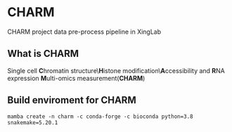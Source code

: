 # CHARM
CHARM project data pre-process pipeline in XingLab

## What is CHARM

Single cell **C**hromatin structure\\**H**istone modification\\**A**ccessibility and **R**NA expression **M**ulti-omics measurement(**CHARM**)

## Build enviroment for CHARM

```
mamba create -n charm -c conda-forge -c bioconda python=3.8 snakemake=5.20.1 
```